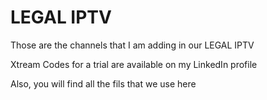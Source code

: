 # LEGAL IPTV

Those are the channels that I am adding in our LEGAL IPTV

Xtream Codes for a trial are available on my LinkedIn profile

Also, you will find all the fils that we use here
